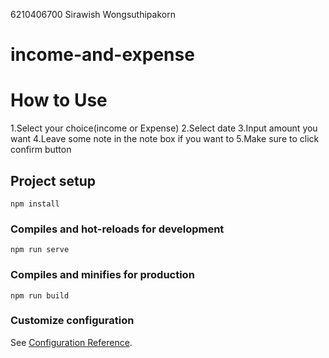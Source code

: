 6210406700 Sirawish Wongsuthipakorn
# income-and-expense

# How to Use 

1.Select your choice(income or Expense)
2.Select date
3.Input amount you want
4.Leave some note in the note box if you want to
5.Make sure to click confirm button

## Project setup
```
npm install
```

### Compiles and hot-reloads for development
```
npm run serve
```

### Compiles and minifies for production
```
npm run build
```

### Customize configuration
See [Configuration Reference](https://cli.vuejs.org/config/).
